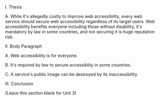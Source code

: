 I. Thesis

A.  While it's allegedly costly to improve web accessibility, every web service should secure web accessibility regardless of its target users. Web accessibility benefits everyone including those without disability, it's mandatory by law in some countries, and not securing it is huge reputation risk.

II. Body Paragraph

A. Web accessibility is for everyone.

B. It's required by law to secure accessiblity in some countries.

C. A service's public image can be destroyed by its inaccessibility. 

III. Conclusion

(Leave this section blank for Unit 3)

